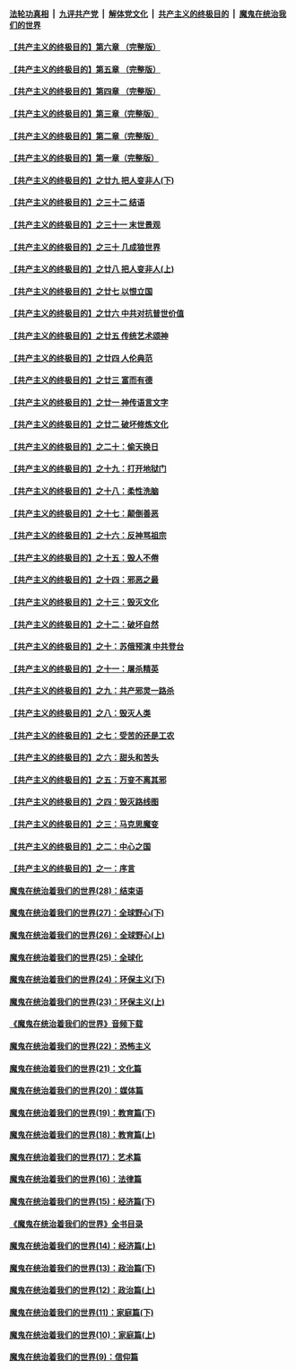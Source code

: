 ####  [法轮功真相](../../../../basic/blob/master/README.md?t=05171303) &nbsp;|&nbsp; [九评共产党](../../../../9ping.md/blob/master/README.md?t=05171303) &nbsp;|&nbsp; [解体党文化](../../../../jtdwh.md/blob/master/README.md?t=05171303)  &nbsp;|&nbsp; [共产主义的终极目的](../../../../gczydzjmd.md/blob/master/README.md?t=05171303) &nbsp;|&nbsp; [魔鬼在统治我们的世界](../../../../mgztzwmdsj.md/blob/master/README.md?t=05171303) 

#### [【共产主义的终极目的】第六章 （完整版）](../pages/nsc422/n11428913.md?t=05171303) 

#### [【共产主义的终极目的】第五章 （完整版）](../pages/nsc422/n11428912.md?t=05171303) 

#### [【共产主义的终极目的】第四章 （完整版）](../pages/nsc422/n11428907.md?t=05171303) 

#### [【共产主义的终极目的】第三章（完整版）](../pages/nsc422/n11428848.md?t=05171303) 

#### [【共产主义的终极目的】第二章（完整版）](../pages/nsc422/n11428831.md?t=05171303) 

#### [【共产主义的终极目的】第一章（完整版）](../pages/nsc422/n11417651.md?t=05171303) 

#### [【共产主义的终极目的】之廿九 把人变非人(下)](../pages/nsc422/n11344140.md?t=05171303) 

#### [【共产主义的终极目的】之三十二 结语](../pages/nsc422/n11360535.md?t=05171303) 

#### [【共产主义的终极目的】之三十一 末世景观](../pages/nsc422/n11351129.md?t=05171303) 

#### [【共产主义的终极目的】之三十 几成狼世界](../pages/nsc422/n11348280.md?t=05171303) 

#### [【共产主义的终极目的】之廿八 把人变非人(上)](../pages/nsc422/n11340492.md?t=05171303) 

#### [【共产主义的终极目的】之廿七 以恨立国](../pages/nsc422/n11336944.md?t=05171303) 

#### [【共产主义的终极目的】之廿六 中共对抗普世价值](../pages/nsc422/n11324785.md?t=05171303) 

#### [【共产主义的终极目的】之廿五 传统艺术颂神](../pages/nsc422/n11296396.md?t=05171303) 

#### [【共产主义的终极目的】之廿四 人伦典范](../pages/nsc422/n11296397.md?t=05171303) 

#### [【共产主义的终极目的】之廿三 富而有德](../pages/nsc422/n11283598.md?t=05171303) 

#### [【共产主义的终极目的】之廿一 神传语言文字](../pages/nsc422/n11263265.md?t=05171303) 

#### [【共产主义的终极目的】之廿二 破坏修炼文化](../pages/nsc422/n11245728.md?t=05171303) 

#### [【共产主义的终极目的】之二十：偷天换日](../pages/nsc422/n11238846.md?t=05171303) 

#### [【共产主义的终极目的】之十九：打开地狱门](../pages/nsc422/n11206376.md?t=05171303) 

#### [【共产主义的终极目的】之十八：柔性洗脑](../pages/nsc422/n11199994.md?t=05171303) 

#### [【共产主义的终极目的】之十七：颠倒善恶](../pages/nsc422/n11179782.md?t=05171303) 

#### [【共产主义的终极目的】之十六：反神骂祖宗](../pages/nsc422/n11166798.md?t=05171303) 

#### [【共产主义的终极目的】之十五：毁人不倦](../pages/nsc422/n11166792.md?t=05171303) 

#### [【共产主义的终极目的】之十四：邪恶之最](../pages/nsc422/n11150249.md?t=05171303) 

#### [【共产主义的终极目的】之十三：毁灭文化](../pages/nsc422/n11135227.md?t=05171303) 

#### [【共产主义的终极目的】之十二：破坏自然](../pages/nsc422/n11135214.md?t=05171303) 

#### [【共产主义的终极目的】之十：苏俄预演 中共登台](../pages/nsc422/n11118424.md?t=05171303) 

#### [【共产主义的终极目的】之十一：屠杀精英](../pages/nsc422/n11118442.md?t=05171303) 

#### [【共产主义的终极目的】之九：共产邪灵一路杀](../pages/nsc422/n11114139.md?t=05171303) 

#### [【共产主义的终极目的】之八：毁灭人类](../pages/nsc422/n11108503.md?t=05171303) 

#### [【共产主义的终极目的】之七：受苦的还是工农](../pages/nsc422/n11101809.md?t=05171303) 

#### [【共产主义的终极目的】之六：甜头和苦头](../pages/nsc422/n11096971.md?t=05171303) 

#### [【共产主义的终极目的】之五：万变不离其邪](../pages/nsc422/n11091285.md?t=05171303) 

#### [【共产主义的终极目的】之四：毁灭路线图](../pages/nsc422/n11086284.md?t=05171303) 

#### [【共产主义的终极目的】之三：马克思魔变](../pages/nsc422/n11061941.md?t=05171303) 

#### [【共产主义的终极目的】之二：中心之国](../pages/nsc422/n11047728.md?t=05171303) 

#### [【共产主义的终极目的】之一：序言](../pages/nsc422/n11086077.md?t=05171303) 

#### [魔鬼在统治着我们的世界(28)：结束语](../pages/nsc422/n10936246.md?t=05171303) 

#### [魔鬼在统治着我们的世界(27)：全球野心(下)](../pages/nsc422/n10928319.md?t=05171303) 

#### [魔鬼在统治着我们的世界(26)：全球野心(上)](../pages/nsc422/n10900318.md?t=05171303) 

#### [魔鬼在统治着我们的世界(25)：全球化](../pages/nsc422/n10788205.md?t=05171303) 

#### [魔鬼在统治着我们的世界(24)：环保主义(下)](../pages/nsc422/n10695307.md?t=05171303) 

#### [魔鬼在统治着我们的世界(23)：环保主义(上)](../pages/nsc422/n10688613.md?t=05171303) 

#### [《魔鬼在统治着我们的世界》音频下载](../pages/nsc422/n10635553.md?t=05171303) 

#### [魔鬼在统治着我们的世界(22)：恐怖主义](../pages/nsc422/n10614727.md?t=05171303) 

#### [魔鬼在统治着我们的世界(21)：文化篇](../pages/nsc422/n10597706.md?t=05171303) 

#### [魔鬼在统治着我们的世界(20)：媒体篇](../pages/nsc422/n10586579.md?t=05171303) 

#### [魔鬼在统治着我们的世界(19)：教育篇(下)](../pages/nsc422/n10564808.md?t=05171303) 

#### [魔鬼在统治着我们的世界(18)：教育篇(上)](../pages/nsc422/n10526970.md?t=05171303) 

#### [魔鬼在统治着我们的世界(17)：艺术篇](../pages/nsc422/n10499093.md?t=05171303) 

#### [魔鬼在统治着我们的世界(16)：法律篇](../pages/nsc422/n10485969.md?t=05171303) 

#### [魔鬼在统治着我们的世界(15)：经济篇(下)](../pages/nsc422/n10469975.md?t=05171303) 

#### [《魔鬼在统治着我们的世界》全书目录](../pages/nsc422/n10464261.md?t=05171303) 

#### [魔鬼在统治着我们的世界(14)：经济篇(上)](../pages/nsc422/n10457370.md?t=05171303) 

#### [魔鬼在统治着我们的世界(13)：政治篇(下)](../pages/nsc422/n10448270.md?t=05171303) 

#### [魔鬼在统治着我们的世界(12)：政治篇(上)](../pages/nsc422/n10444576.md?t=05171303) 

#### [魔鬼在统治着我们的世界(11)：家庭篇(下)](../pages/nsc422/n10440961.md?t=05171303) 

#### [魔鬼在统治着我们的世界(10)：家庭篇(上)](../pages/nsc422/n10435448.md?t=05171303) 

#### [魔鬼在统治着我们的世界(9)：信仰篇](../pages/nsc422/n10432159.md?t=05171303) 

